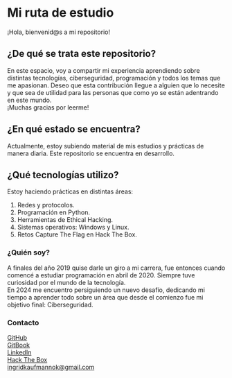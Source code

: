 # Mi ruta de estudio
<p>¡Hola, bienvenid@s a mi repositorio!</p>

## ¿De qué se trata este repositorio?

<p>En este espacio, voy a compartir mi experiencia aprendiendo sobre distintas tecnologías, ciberseguridad, programación y todos los temas que me apasionan. Deseo que esta contribución llegue a alguien que lo necesite y que sea de utilidad para las personas que como yo se están adentrando en este mundo.<br>
¡Muchas gracias por leerme!</p>

## ¿En qué estado se encuentra?
<p>Actualmente, estoy subiendo material de mis estudios y prácticas de manera diaria. Este repositorio se encuentra en desarrollo.</p>

## ¿Qué tecnologías utilizo?
<p>Estoy haciendo prácticas en distintas áreas:<br></p>
<ol>
  <li>Redes y protocolos.</li>
  <li>Programación en Python.</li>
  <li>Herramientas de Ethical Hacking.</li>
  <li>Sistemas operativos: Windows y Linux.</li>
  <li>Retos Capture The Flag en Hack The Box.</li>
</ol>

### ¿Quién soy?
<p>A finales del año 2019 quise darle un giro a mi carrera, fue entonces cuando comencé a estudiar programación en abril de 2020. Siempre tuve curiosidad por el mundo de la tecnología.<br>
En 2024 me encuentro persiguiendo un nuevo desafío, dedicando mi tiempo a aprender todo sobre un área que desde el comienzo fue mi objetivo final: Ciberseguridad.<br></p>

### Contacto
[GitHub](https://github.com/ingrid-k)<br>
[GitBook](https://linn-s-book.gitbook.io/ingrid-k/)<br>
[LinkedIn](https://www.linkedin.com/in/ingrid-k/)<br>
[Hack The Box](https://app.hackthebox.com/profile/1524449)<br>
[ingridkaufmannok@gmail.com](mailto:ingridkaufmannok@gmail.com)